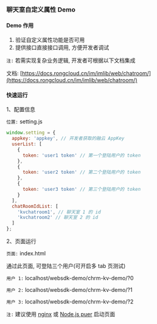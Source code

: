 ### 聊天室自定义属性 Demo

#### Demo 作用

1. 验证自定义属性功能是否可用
2. 提供接口直接接口调用, 方便开发者调试

`注:` 若需实现复杂业务逻辑, 开发者可根据以下文档集成

文档: [https://docs.rongcloud.cn/im/imlib/web/chatroom/](https://docs.rongcloud.cn/im/imlib/web/chatroom/)

#### 快速运行

1、配置信息

`位置:` setting.js

```js
window.setting = {
  appkey: 'appkey', // 开发者获取的融云 AppKey
  userList: [
    {
      token: 'user1 token' // 第一个登陆用户的 token
    },
    {
      token: 'user2 token' // 第二个登陆用户的 token
    },
    {
      token: 'user3 token' // 第三个登陆用户的 token
    }
  ],
  chatRoomIdList: [
    'kvchatroom1', // 聊天室 1 的 id
    'kvchatroom2' // 聊天室 2 的 id
  ]
};
```

2、页面运行

`页面:` index.html

通过此页面, 可登陆三个用户(可开启多 tab 页测试)

`用户 1:` localhost/websdk-demo/chrm-kv-demo/?0

`用户 2:` localhost/websdk-demo/chrm-kv-demo/?1

`用户 3:` localhost/websdk-demo/chrm-kv-demo/?2

`注:` 建议使用 [nginx](http://nginx.org/en/download.html) 或 [Node.js puer](https://www.npmjs.com/package/puer) 启动页面